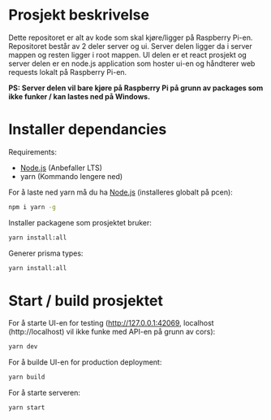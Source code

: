 # Prosjekt beskrivelse
Dette repositoret er alt av kode som skal kjøre/ligger på Raspberry Pi-en. Repositoret består av 2 deler server og ui. Server delen ligger da i server mappen og resten ligger i root mappen. UI delen er et react prosjekt og server delen er en node.js application som hoster ui-en og håndterer web requests lokalt på Raspberry Pi-en.

**PS: Server delen vil bare kjøre på Raspberry Pi på grunn av packages som ikke funker / kan lastes ned på Windows.** 

# Installer dependancies

Requirements:
- [Node.js](https://nodejs.org) (Anbefaller LTS)
- yarn (Kommando lengere ned)

For å laste ned yarn må du ha [Node.js](https://nodejs.org) (installeres globalt på pcen):
```bash
npm i yarn -g
```

Installer packagene som prosjektet bruker:
```bash
yarn install:all
```

Generer prisma types:
```bash
yarn install:all
```

# Start / build prosjektet
For å starte UI-en for testing (http://127.0.0.1:42069, localhost (http://localhost) vil ikke funke med API-en på grunn av cors):
```bash
yarn dev
```

For å builde UI-en for production deployment:
```bash
yarn build
```

For å starte serveren:
```bash
yarn start
```
